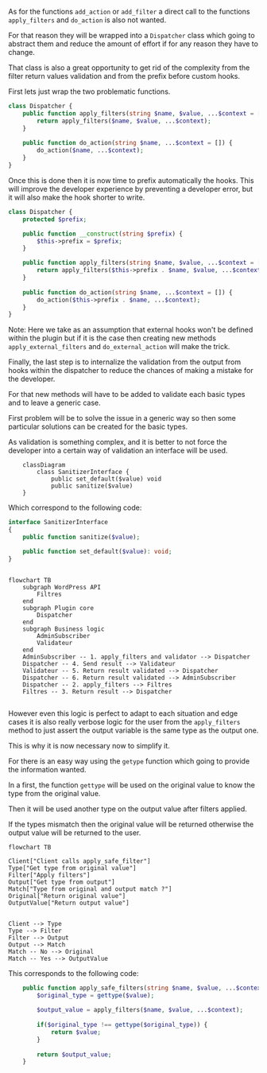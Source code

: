 As for the functions `add_action` or `add_filter` a direct call to the functions `apply_filters` and `do_action` is also not wanted.

For that reason they will be wrapped into a `Dispatcher` class which going to abstract them and reduce the amount of effort if for any reason they have to change.

That class is also a great opportunity to get rid of the complexity from the filter return values validation and from the prefix before custom hooks.

First lets just wrap the two problematic functions.

```php
class Dispatcher {
    public function apply_filters(string $name, $value, ...$context = []) {
        return apply_filters($name, $value, ...$context);
    }
    
    public function do_action(string $name, ...$context = []) {
        do_action($name, ...$context);
    }
}
```

Once this is done then it is now time to prefix automatically the hooks. This will improve the developer experience by preventing a developer error, but it will also make the hook shorter to write.

```php
class Dispatcher {
    protected $prefix;

    public function __construct(string $prefix) {
        $this->prefix = $prefix;
    }

    public function apply_filters(string $name, $value, ...$context = []) {
        return apply_filters($this->prefix . $name, $value, ...$context);
    }
    
    public function do_action(string $name, ...$context = []) {
        do_action($this->prefix . $name, ...$context);
    }
}
```

Note: Here we take as an assumption that external hooks won't be defined within the plugin but if it is the case then creating new methods `apply_external_filters` and `do_external_action` will make the trick.

Finally, the last step is to internalize the validation from the output from hooks within the dispatcher to reduce the chances of making a mistake for the developer.

For that new methods will have to be added to validate each basic types and to leave a generic case.

First problem will be to solve the issue in a generic way so then some particular solutions can be created for the basic types.

As validation is something complex, and it is better to not force the developer into a certain way of validation an interface will be used.
```mermaid
    classDiagram
        class SanitizerInterface {
            public set_default($value) void
            public sanitize($value) 
    }
```

Which correspond to the following code:

```php
interface SanitizerInterface
{
    public function sanitize($value);

    public function set_default($value): void;
}
```

```mermaid

flowchart TB
    subgraph WordPress API
        Filtres
    end
    subgraph Plugin core
        Dispatcher
    end
    subgraph Business logic
        AdminSubscriber
        Validateur
    end
    AdminSubscriber -- 1. apply_filters and validator --> Dispatcher
    Dispatcher -- 4. Send result --> Validateur
    Validateur -- 5. Return result validated --> Dispatcher
    Dispatcher -- 6. Return result validated --> AdminSubscriber
    Dispatcher -- 2. apply_filters --> Filtres
    Filtres -- 3. Return result --> Dispatcher
    
```

However even this logic is perfect to adapt to each situation and edge cases it is also really verbose logic for the user from the `apply_filters` method to just assert the output variable is the same type as the output one.

This is why it is now necessary now to simplify it.

For there is an easy way using the `getype` function which going to provide the information wanted.

In a first, the function `gettype` will be used on the original value to know the type from the original value.

Then it will be used another type on the output value after filters applied.

If the types mismatch then the original value will be returned otherwise the output value will be returned to the user.

```mermaid
flowchart TB

Client["Client calls apply_safe_filter"]
Type["Get type from original value"]
Filter["Apply filters"]
Output["Get type from output"]
Match["Type from original and output match ?"]
Original["Return original value"]
OutputValue["Return output value"]


Client --> Type
Type --> Filter
Filter --> Output
Output --> Match
Match -- No --> Original
Match -- Yes --> OutputValue
```

This corresponds to the following code:

```php
    public function apply_safe_filters(string $name, $value, ...$context = []) {
        $original_type = gettype($value);
        
        $output_value = apply_filters($name, $value, ...$context);
        
        if($original_type !== gettype($original_type)) {
            return $value;
        }
        
        return $output_value;
    }
```

